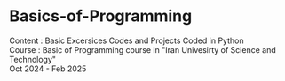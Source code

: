 # Basics-of-Programming
Content : Basic Excersices Codes and Projects Coded in Python  <br/>
Course : Basic of Programming course in "Iran Univesirty of Science and Technology"  <br/>
Oct 2024 - Feb 2025
